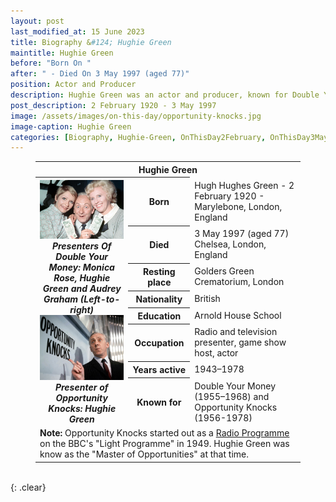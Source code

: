 ```yaml
---
layout: post
last_modified_at: 15 June 2023
title: Biography &#124; Hughie Green
maintitle: Hughie Green
before: "Born On "
after: " - Died On 3 May 1997 (aged 77)"
position: Actor and Producer
description: Hughie Green was an actor and producer, known for Double Your Money (1955–1968) and Opportunity Knocks (1956-1978).
post_description: 2 February 1920 - 3 May 1997
image: /assets/images/on-this-day/opportunity-knocks.jpg
image-caption: Hughie Green
categories: [Biography, Hughie-Green, OnThisDay2February, OnThisDay3May]
---
```


<figure class="fig3">
<table>
<tr class="top"><th colspan="3">Hughie Green</th></tr>
<tr class="top">
<th rowspan="9" style="width:35%;">
<a href="/assets/images/on-this-day/monica-rose-hughie-green-and-audrey-graham-left-to-right-presented-double-your-money.jpg"><img src="/assets/images/on-this-day/monica-rose-hughie-green-and-audrey-graham-left-to-right-presented-double-your-money.jpg" class="full-width zoom-in" /></a>
<cite>Presenters Of Double Your Money: Monica Rose, Hughie Green and Audrey Graham (Left-to-right)</cite>
<br />
<a href="/assets/images/on-this-day/opportunity-knocks.jpg"><img src="/assets/images/on-this-day/opportunity-knocks.jpg" class="full-width zoom-in" /></a>
<cite>Presenter of Opportunity Knocks: Hughie Green</cite>
</th>
</tr>
<tr class="top"><th>Born</th><td>Hugh Hughes Green - 2 February 1920 - Marylebone, London, England</td></tr>
<tr class="top"><th>Died</th><td>3 May 1997 (aged 77) Chelsea, London, England</td></tr>
<tr class="top"><th>Resting place</th><td>Golders Green Crematorium, London</td></tr>
<tr class="top"><th>Nationality</th><td>British</td></tr>
<tr class="top"><th>Education</th><td>Arnold House School</td></tr>
<tr class="top"><th>Occupation</th><td>Radio and television presenter, game show host, actor</td></tr>
<tr class="top"><th>Years active</th><td>1943–1978</td></tr>
<tr class="top"><th>Known for</th><td>Double Your Money (1955–1968) and Opportunity Knocks (1956-1978)</td></tr>
<tr class="split"><td colspan="3"><strong>Note:</strong> Opportunity Knocks started out as a <a class="external-links" href="http://genome.ch.bbc.co.uk/search/0/20?q=Opportunity+Knocks&svc=9371580#search">Radio Programme</a> on the BBC's "Light Programme" in 1949. Hughie Green was know as the "Master of Opportunities" at that time.</td></tr>
</table>
</figure>

<br />{: .clear}

